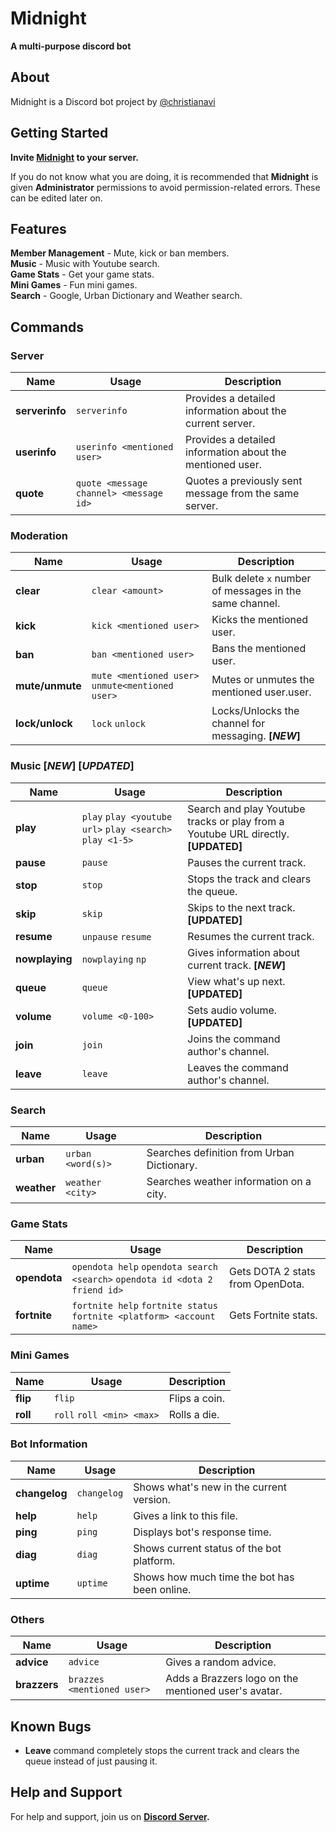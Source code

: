 




# Midnight
**A multi-purpose discord bot**

## About
Midnight is a Discord bot project by [@christianavi](https://github.com/christianavi)

## Getting Started

**Invite [Midnight](https://discordapp.com/oauth2/authorize?client_id=495182709283356682&scope=bot&permissions=2146958591) to your server.**

If you do not know what you are doing, it is recommended that **Midnight** is given **Administrator** permissions to avoid permission-related errors. These can be edited later on.

## Features

**Member Management** - Mute, kick or ban members.<br/>
**Music** - Music with Youtube search.<br/>
**Game Stats** - Get your game stats.<br/>
**Mini Games** - Fun mini games.<br/>
**Search** - Google, Urban Dictionary and Weather search.

## Commands

### Server
| Name | Usage | Description |
| --- | --- | ---|
|**serverinfo** | `serverinfo` | Provides a detailed information about the current server. |
|**userinfo**| `userinfo <mentioned user>` | Provides a detailed information about the mentioned user. |
|**quote** |`quote <message channel> <message id>` | Quotes a previously sent message from the same server.

### Moderation
| Name | Usage | Description |
| --- | --- | ---|
|**clear** | `clear <amount>` | Bulk delete `x` number of messages in the same channel. |
|**kick** | `kick <mentioned user>` | Kicks the mentioned user. |
| **ban** | `ban <mentioned user>` | Bans the mentioned user.
| **mute/unmute** | `mute <mentioned user>` `unmute<mentioned user>` | Mutes or unmutes the mentioned user.user.
| **lock/unlock** | `lock` `unlock` | Locks/Unlocks the channel for messaging. **[_NEW_]**
### Music [_NEW_] [_UPDATED_]
| Name | Usage | Description |
| --- | --- | ---|
|**play**| `play` `play <youtube url>` `play <search>` `play <1-5>` | Search and play Youtube tracks or play from a Youtube URL directly. **[UPDATED]**
| **pause**| `pause` | Pauses the current track.
| **stop** | `stop` | Stops the track and clears the queue.
| **skip** | `skip` |Skips to the next track. **[UPDATED]**
|**resume** | `unpause` `resume` |Resumes the current track.
| **nowplaying** | `nowplaying` `np` | Gives information about current track. **[_NEW_]**
| **queue** | `queue` | View what's up next. **[UPDATED]**
|**volume** | `volume <0-100>` |Sets audio volume. **[UPDATED]**
|**join** | `join` | Joins the command author's channel.
| **leave** | `leave` | Leaves the command author's channel.

### Search
| Name | Usage | Description |
| --- | --- | ---|
| **urban** |`urban <word(s)>` | Searches definition from Urban Dictionary.
| **weather** |`weather <city>` | Searches weather information on a city.

### Game Stats

| Name | Usage | Description |
| --- | --- | ---|
| **opendota**| `opendota help` `opendota search <search>` `opendota id <dota 2 friend id>` | Gets DOTA 2 stats from OpenDota.
|**fortnite** |`fortnite help` `fortnite status` `fortnite <platform> <account name>` |Gets Fortnite stats.

### Mini Games
| Name | Usage | Description |
| --- | --- | ---|
| **flip** |`flip` | Flips a coin.
| **roll** |`roll` `roll <min> <max>` | Rolls a die.

### Bot Information
| Name | Usage | Description |
| --- | --- | ---|
|**changelog** |`changelog` | Shows what's new in the current version. |
|**help** | `help` | Gives a link to this file. |
|**ping** |`ping` | Displays bot's response time. |
| **diag** | `diag` | Shows current status of the bot platform.|
| **uptime** |`uptime` | Shows how much time the bot has been online. |



### Others

| Name | Usage | Description |
| --- | --- | ---|
| **advice** |`advice`| Gives a random advice.
| **brazzers** |`brazzes <mentioned user>` | Adds a Brazzers logo on the mentioned user's avatar.



## Known Bugs

 - **Leave** command completely stops the current track and clears the queue instead of just pausing it.



## Help and Support
For help and support, join us on **[Discord Server](https://discord.gg/aWbPNXK "https://discord.gg/aWbPNXK").**
